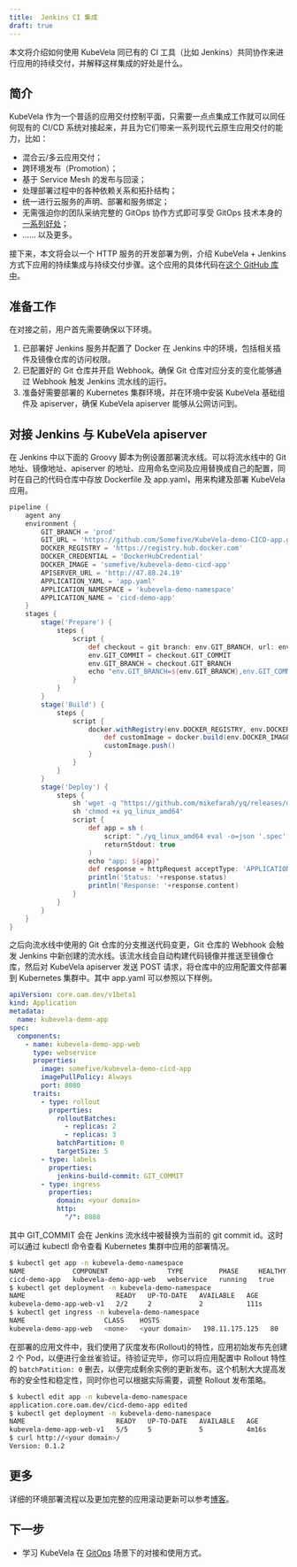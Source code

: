 ```yaml
---
title:  Jenkins CI 集成
draft: true
---
```


本文将介绍如何使用 KubeVela 同已有的 CI 工具（比如 Jenkins）共同协作来进行应用的持续交付，并解释这样集成的好处是什么。

## 简介

KubeVela 作为一个普适的应用交付控制平面，只需要一点点集成工作就可以同任何现有的 CI/CD 系统对接起来，并且为它们带来一系列现代云原生应用交付的能力，比如：
- 混合云/多云应用交付；
- 跨环境发布（Promotion）；
- 基于 Service Mesh 的发布与回滚；
- 处理部署过程中的各种依赖关系和拓扑结构；
- 统一进行云服务的声明、部署和服务绑定；
- 无需强迫你的团队采纳完整的 GitOps 协作方式即可享受 GitOps 技术本身的[一系列好处](https://www.weave.works/blog/what-is-gitops-really)；
- …… 以及更多。


接下来，本文将会以一个 HTTP 服务的开发部署为例，介绍 KubeVela + Jenkins 方式下应用的持续集成与持续交付步骤。这个应用的具体代码在[这个 GitHub 库中](https://github.com/Somefive/KubeVela-demo-CICD-app)。

## 准备工作

在对接之前，用户首先需要确保以下环境。

1. 已部署好 Jenkins 服务并配置了 Docker 在 Jenkins 中的环境，包括相关插件及镜像仓库的访问权限。
2. 已配置好的 Git 仓库并开启 Webhook。确保 Git 仓库对应分支的变化能够通过 Webhook 触发 Jenkins 流水线的运行。
3. 准备好需要部署的 Kubernetes 集群环境，并在环境中安装 KubeVela 基础组件及 apiserver，确保 KubeVela apiserver 能够从公网访问到。

## 对接 Jenkins 与 KubeVela apiserver

在 Jenkins 中以下面的 Groovy 脚本为例设置部署流水线。可以将流水线中的 Git 地址、镜像地址、apiserver 的地址、应用命名空间及应用替换成自己的配置，同时在自己的代码仓库中存放 Dockerfile 及 app.yaml，用来构建及部署 KubeVela 应用。

```groovy
pipeline {
    agent any
    environment {
        GIT_BRANCH = 'prod'
        GIT_URL = 'https://github.com/Somefive/KubeVela-demo-CICD-app.git'
        DOCKER_REGISTRY = 'https://registry.hub.docker.com'
        DOCKER_CREDENTIAL = 'DockerHubCredential'
        DOCKER_IMAGE = 'somefive/kubevela-demo-cicd-app'
        APISERVER_URL = 'http://47.88.24.19'
        APPLICATION_YAML = 'app.yaml'
        APPLICATION_NAMESPACE = 'kubevela-demo-namespace'
        APPLICATION_NAME = 'cicd-demo-app'
    }
    stages {
        stage('Prepare') {
            steps {
                script {
                    def checkout = git branch: env.GIT_BRANCH, url: env.GIT_URL
                    env.GIT_COMMIT = checkout.GIT_COMMIT
                    env.GIT_BRANCH = checkout.GIT_BRANCH
                    echo "env.GIT_BRANCH=${env.GIT_BRANCH},env.GIT_COMMIT=${env.GIT_COMMIT}"
                }
            }
        }
        stage('Build') {
            steps {
                script {
                    docker.withRegistry(env.DOCKER_REGISTRY, env.DOCKER_CREDENTIAL) {
                        def customImage = docker.build(env.DOCKER_IMAGE)
                        customImage.push()
                    }
                }
            }
        }
        stage('Deploy') {
            steps {
                sh 'wget -q "https://github.com/mikefarah/yq/releases/download/v4.12.1/yq_linux_amd64"'
                sh 'chmod +x yq_linux_amd64'
                script {
                    def app = sh (
                        script: "./yq_linux_amd64 eval -o=json '.spec' ${env.APPLICATION_YAML} | sed -e 's/GIT_COMMIT/$GIT_COMMIT/g'",
                        returnStdout: true
                    )
                    echo "app: ${app}"
                    def response = httpRequest acceptType: 'APPLICATION_JSON', contentType: 'APPLICATION_JSON', httpMode: 'POST', requestBody: app, url: "${env.APISERVER_URL}/v1/namespaces/${env.APPLICATION_NAMESPACE}/applications/${env.APPLICATION_NAME}"
                    println('Status: '+response.status)
                    println('Response: '+response.content)
                }
            }
        }
    }
}
```

之后向流水线中使用的 Git 仓库的分支推送代码变更，Git 仓库的 Webhook 会触发 Jenkins 中新创建的流水线。该流水线会自动构建代码镜像并推送至镜像仓库，然后对 KubeVela apiserver 发送 POST 请求，将仓库中的应用配置文件部署到 Kubernetes 集群中。其中 app.yaml 可以参照以下样例。

```yaml
apiVersion: core.oam.dev/v1beta1
kind: Application
metadata:
  name: kubevela-demo-app
spec:
  components:
    - name: kubevela-demo-app-web
      type: webservice
      properties:
        image: somefive/kubevela-demo-cicd-app
        imagePullPolicy: Always
        port: 8080
      traits:
        - type: rollout
          properties:
            rolloutBatches:
              - replicas: 2
              - replicas: 3
            batchPartition: 0
            targetSize: 5
        - type: labels
          properties:
            jenkins-build-commit: GIT_COMMIT
        - type: ingress
          properties:
            domain: <your domain>
            http:
              "/": 8088
```

其中 GIT_COMMIT 会在 Jenkins 流水线中被替换为当前的 git commit id。这时可以通过 kubectl 命令查看 Kubernetes 集群中应用的部署情况。

```bash
$ kubectl get app -n kubevela-demo-namespace   
NAME            COMPONENT               TYPE         PHASE     HEALTHY   STATUS   AGE
cicd-demo-app   kubevela-demo-app-web   webservice   running   true               102s
$ kubectl get deployment -n kubevela-demo-namespace
NAME                       READY   UP-TO-DATE   AVAILABLE   AGE
kubevela-demo-app-web-v1   2/2     2            2           111s
$ kubectl get ingress -n kubevela-demo-namespace 
NAME                    CLASS    HOSTS                                                                                 ADDRESS          PORTS   AGE
kubevela-demo-app-web   <none>   <your domain>   198.11.175.125   80      117s
```

在部署的应用文件中，我们使用了灰度发布(Rollout)的特性，应用初始发布先创建 2 个 Pod，以便进行金丝雀验证。待验证完毕，你可以将应用配置中 Rollout 特性的 `batchPatition: 0` 删去，以便完成剩余实例的更新发布。这个机制大大提高发布的安全性和稳定性，同时你也可以根据实际需要，调整 Rollout 发布策略。

```bash
$ kubectl edit app -n kubevela-demo-namespace   
application.core.oam.dev/cicd-demo-app edited
$ kubectl get deployment -n kubevela-demo-namespace
NAME                       READY   UP-TO-DATE   AVAILABLE   AGE
kubevela-demo-app-web-v1   5/5     5            5           4m16s
$ curl http://<your domain>/
Version: 0.1.2
```

## 更多

详细的环境部署流程以及更加完整的应用滚动更新可以参考[博客](/blog/2021/09/02/kubevela-jenkins-cicd)。

## 下一步

- 学习 KubeVela 在 [GitOps](./gitops.md) 场景下的对接和使用方式。